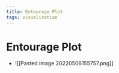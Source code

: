 ```yaml
---
title: Entourage Plot
tags: visualization
---
```


# Entourage Plot
- ![[Pasted image 20220506155757.png]]
















